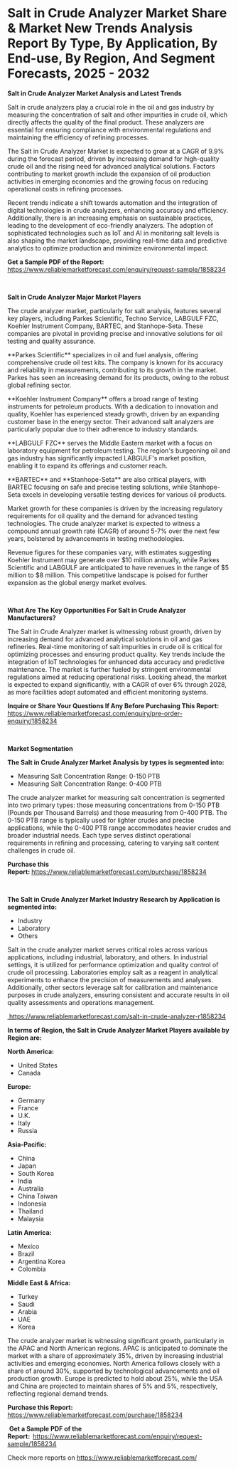 <p><h1>Salt in Crude Analyzer Market Share & Market New Trends Analysis Report By Type, By Application, By End-use, By Region, And Segment Forecasts, 2025 - 2032</h1></p><p><strong>Salt in Crude Analyzer Market Analysis and Latest Trends</strong></p>
<p><p>Salt in crude analyzers play a crucial role in the oil and gas industry by measuring the concentration of salt and other impurities in crude oil, which directly affects the quality of the final product. These analyzers are essential for ensuring compliance with environmental regulations and maintaining the efficiency of refining processes. </p><p>The Salt in Crude Analyzer Market is expected to grow at a CAGR of 9.9% during the forecast period, driven by increasing demand for high-quality crude oil and the rising need for advanced analytical solutions. Factors contributing to market growth include the expansion of oil production activities in emerging economies and the growing focus on reducing operational costs in refining processes. </p><p>Recent trends indicate a shift towards automation and the integration of digital technologies in crude analyzers, enhancing accuracy and efficiency. Additionally, there is an increasing emphasis on sustainable practices, leading to the development of eco-friendly analyzers. The adoption of sophisticated technologies such as IoT and AI in monitoring salt levels is also shaping the market landscape, providing real-time data and predictive analytics to optimize production and minimize environmental impact.</p></p>
<p><strong>Get a Sample PDF of the Report:&nbsp;</strong> <a href="https://www.reliablemarketforecast.com/enquiry/request-sample/1858234?utm_campaign=3431&utm_medium=2&utm_source=Github&utm_content=ia&utm_term=11042025&utm_id=salt-in-crude-analyzer">https://www.reliablemarketforecast.com/enquiry/request-sample/1858234</a></p>
<p>&nbsp;</p>
<p><strong>Salt in Crude Analyzer Major Market Players</strong></p>
<p><p>The crude analyzer market, particularly for salt analysis, features several key players, including Parkes Scientific, Techno Service, LABGULF FZC, Koehler Instrument Company, BARTEC, and Stanhope-Seta. These companies are pivotal in providing precise and innovative solutions for oil testing and quality assurance.</p><p>**Parkes Scientific** specializes in oil and fuel analysis, offering comprehensive crude oil test kits. The company is known for its accuracy and reliability in measurements, contributing to its growth in the market. Parkes has seen an increasing demand for its products, owing to the robust global refining sector.</p><p>**Koehler Instrument Company** offers a broad range of testing instruments for petroleum products. With a dedication to innovation and quality, Koehler has experienced steady growth, driven by an expanding customer base in the energy sector. Their advanced salt analyzers are particularly popular due to their adherence to industry standards.</p><p>**LABGULF FZC** serves the Middle Eastern market with a focus on laboratory equipment for petroleum testing. The region's burgeoning oil and gas industry has significantly impacted LABGULF's market position, enabling it to expand its offerings and customer reach.</p><p>**BARTEC** and **Stanhope-Seta** are also critical players, with BARTEC focusing on safe and precise testing solutions, while Stanhope-Seta excels in developing versatile testing devices for various oil products.</p><p>Market growth for these companies is driven by the increasing regulatory requirements for oil quality and the demand for advanced testing technologies. The crude analyzer market is expected to witness a compound annual growth rate (CAGR) of around 5-7% over the next few years, bolstered by advancements in testing methodologies.</p><p>Revenue figures for these companies vary, with estimates suggesting Koehler Instrument may generate over $10 million annually, while Parkes Scientific and LABGULF are anticipated to have revenues in the range of $5 million to $8 million. This competitive landscape is poised for further expansion as the global energy market evolves.</p></p>
<p>&nbsp;</p>
<p><strong>What Are The Key Opportunities For Salt in Crude Analyzer Manufacturers?</strong></p>
<p><p>The Salt in Crude Analyzer market is witnessing robust growth, driven by increasing demand for advanced analytical solutions in oil and gas refineries. Real-time monitoring of salt impurities in crude oil is critical for optimizing processes and ensuring product quality. Key trends include the integration of IoT technologies for enhanced data accuracy and predictive maintenance. The market is further fueled by stringent environmental regulations aimed at reducing operational risks. Looking ahead, the market is expected to expand significantly, with a CAGR of over 6% through 2028, as more facilities adopt automated and efficient monitoring systems.</p></p>
<p><strong>Inquire or Share Your Questions If Any Before Purchasing This Report:</strong> <a href="https://www.reliablemarketforecast.com/enquiry/pre-order-enquiry/1858234?utm_campaign=3431&utm_medium=2&utm_source=Github&utm_content=ia&utm_term=11042025&utm_id=salt-in-crude-analyzer">https://www.reliablemarketforecast.com/enquiry/pre-order-enquiry/1858234</a></p>
<p>&nbsp;</p>
<p><strong>Market Segmentation</strong></p>
<p><strong>The Salt in Crude Analyzer Market Analysis by types is segmented into:</strong></p>
<p><ul><li>Measuring Salt Concentration Range: 0-150 PTB</li><li>Measuring Salt Concentration Range: 0-400 PTB</li></ul></p>
<p><p>The crude analyzer market for measuring salt concentration is segmented into two primary types: those measuring concentrations from 0-150 PTB (Pounds per Thousand Barrels) and those measuring from 0-400 PTB. The 0-150 PTB range is typically used for lighter crudes and precise applications, while the 0-400 PTB range accommodates heavier crudes and broader industrial needs. Each type serves distinct operational requirements in refining and processing, catering to varying salt content challenges in crude oil.</p></p>
<p><strong>Purchase this Report:&nbsp;</strong><a href="https://www.reliablemarketforecast.com/purchase/1858234?utm_campaign=3431&utm_medium=2&utm_source=Github&utm_content=ia&utm_term=11042025&utm_id=salt-in-crude-analyzer">https://www.reliablemarketforecast.com/purchase/1858234</a></p>
<p>&nbsp;</p>
<p><strong>The Salt in Crude Analyzer Market Industry Research by Application is segmented into:</strong></p>
<p><ul><li>Industry</li><li>Laboratory</li><li>Others</li></ul></p>
<p><p>Salt in the crude analyzer market serves critical roles across various applications, including industrial, laboratory, and others. In industrial settings, it is utilized for performance optimization and quality control of crude oil processing. Laboratories employ salt as a reagent in analytical experiments to enhance the precision of measurements and analyses. Additionally, other sectors leverage salt for calibration and maintenance purposes in crude analyzers, ensuring consistent and accurate results in oil quality assessments and operations management.</p></p>
<p><a href="https://www.reliablemarketforecast.com/salt-in-crude-analyzer-r1858234?utm_campaign=3431&utm_medium=2&utm_source=Github&utm_content=ia&utm_term=11042025&utm_id=salt-in-crude-analyzer">&nbsp;https://www.reliablemarketforecast.com/salt-in-crude-analyzer-r1858234</a></p>
<p><strong>In terms of Region, the Salt in Crude Analyzer Market Players available by Region are:</strong></p>
<p>
    <p> <strong> North America: </strong>
        <ul>
            <li>United States</li>
            <li>Canada</li>
        </ul>
        </p> 
    <p> <strong> Europe: </strong>
        <ul>
            <li>Germany</li>
            <li>France</li>
            <li>U.K.</li>
            <li>Italy</li>
            <li>Russia</li>
        </ul>
        </p> 
    <p> <strong> Asia-Pacific: </strong>
        <ul>
            <li>China</li>
            <li>Japan</li>
            <li>South Korea</li>
            <li>India</li>
            <li>Australia</li>
            <li>China Taiwan</li>
            <li>Indonesia</li>
            <li>Thailand</li>
            <li>Malaysia</li>
        </ul>
        </p> 
    <p> <strong> Latin America: </strong>
        <ul>
            <li>Mexico</li>
            <li>Brazil</li>
            <li>Argentina Korea</li>
            <li>Colombia</li>
        </ul>
        </p> 
    <p> <strong> Middle East & Africa: </strong>
        <ul>
            <li>Turkey</li>
            <li>Saudi</li>
            <li>Arabia</li>
            <li>UAE</li>
            <li>Korea</li>
        </ul>
    </p>
    </p>
<p><p>The crude analyzer market is witnessing significant growth, particularly in the APAC and North American regions. APAC is anticipated to dominate the market with a share of approximately 35%, driven by increasing industrial activities and emerging economies. North America follows closely with a share of around 30%, supported by technological advancements and oil production growth. Europe is predicted to hold about 25%, while the USA and China are projected to maintain shares of 5% and 5%, respectively, reflecting regional demand trends.</p></p>
<p><strong>Purchase this Report: </strong><a href="https://www.reliablemarketforecast.com/purchase/1858234?utm_campaign=3431&utm_medium=2&utm_source=Github&utm_content=ia&utm_term=11042025&utm_id=salt-in-crude-analyzer">https://www.reliablemarketforecast.com/purchase/1858234</a></p>
<p>&nbsp;<strong>Get a Sample PDF of the Report:&nbsp;&nbsp;</strong><a href="https://www.reliablemarketforecast.com/enquiry/request-sample/1858234?utm_campaign=3431&utm_medium=2&utm_source=Github&utm_content=ia&utm_term=11042025&utm_id=salt-in-crude-analyzer">https://www.reliablemarketforecast.com/enquiry/request-sample/1858234</a></p>
<p><strong></strong></p>
<p>Check more reports on <a href="https://www.reliablemarketforecast.com/?utm_campaign=3431&utm_medium=2&utm_source=Github&utm_content=ia&utm_term=11042025&utm_id=salt-in-crude-analyzer">https://www.reliablemarketforecast.com/</a></p>